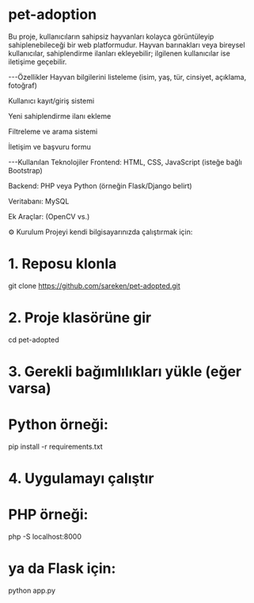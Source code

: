 # pet-adoption
Bu proje, kullanıcıların sahipsiz hayvanları kolayca görüntüleyip sahiplenebileceği bir web platformudur. Hayvan barınakları veya bireysel kullanıcılar, sahiplendirme ilanları ekleyebilir; ilgilenen kullanıcılar ise iletişime geçebilir.

---Özellikler
Hayvan bilgilerini listeleme (isim, yaş, tür, cinsiyet, açıklama, fotoğraf)

Kullanıcı kayıt/giriş sistemi

Yeni sahiplendirme ilanı ekleme

Filtreleme ve arama sistemi

İletişim ve başvuru formu

---Kullanılan Teknolojiler
Frontend: HTML, CSS, JavaScript (isteğe bağlı Bootstrap)

Backend: PHP veya Python (örneğin Flask/Django belirt)

Veritabanı: MySQL 

Ek Araçlar: (OpenCV vs.)

⚙️ Kurulum
Projeyi kendi bilgisayarınızda çalıştırmak için:

# 1. Reposu klonla
git clone https://github.com/sareken/pet-adopted.git

# 2. Proje klasörüne gir
cd pet-adopted

# 3. Gerekli bağımlılıkları yükle (eğer varsa)
# Python örneği:
pip install -r requirements.txt

# 4. Uygulamayı çalıştır
# PHP örneği:
php -S localhost:8000

# ya da Flask için:
python app.py
